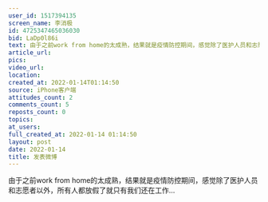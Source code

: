 ```yaml
---
user_id: 1517394135
screen_name: 李消极
id: 4725347465036030
bid: LaDp0l86i
text: 由于之前work from home的太成熟，结果就是疫情防控期间，感觉除了医护人员和志愿者以外，所有人都放假了就只有我们还在工作… 
article_url: 
pics: 
video_url: 
location: 
created_at: 2022-01-14T01:14:50
source: iPhone客户端
attitudes_count: 2
comments_count: 5
reposts_count: 0
topics: 
at_users: 
full_created_at: 2022-01-14 01:14:50
layout: post
date: 2022-01-14
title: 发表微博
---
```




由于之前work from home的太成熟，结果就是疫情防控期间，感觉除了医护人员和志愿者以外，所有人都放假了就只有我们还在工作… 
